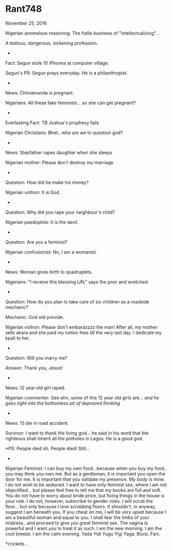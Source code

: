 # Rant748


November 25, 2016

Nigerian anomalous reasoning. The futile business of "intellectualizing"...

A tedious, dangerous, sickening profession. 

*
Fact: Segun stole 10 iPhones at computer village.

Segun's PR: Segun prays everyday. He is a philanthropist.

*
News: Chimamanda is pregnant.

Nigerians: All these fake feminists... so she can get pregnant?

*
Everlasting Fact: TB Joshua's prophesy fails

Nigerian Christians: Bhet...who are we to question god?

*
News: Stepfather rapes daughter when she sleeps 

Nigerian mother: Please don't destroy my marriage. 

*
Question: How did he make his money?

Nigerian voltron: It is God.

*
Question: Why did you rape your neighbour's child? 

Nigerian paedophile: It is the devil.

*
Question: Are you a feminist?

Nigerian confusionist: No, I am a womanist. 

*
News: Woman gives birth to quadruplets. 

Nigerians: "I receive this blessing IJN," says the poor and wretched. 

*
Question: How do you plan to take care of six children as a roadside mechanic?

Mechanic: God will provide.

Nigerian voltron: Please don't embarazzzz the man! After all, my mother sells akara and she paid my tuition fees till the very last day. I dedicate my kpali to her. 

*
Question: Will you marry me?

Answer: Thank you, Jesus! 

*
News: 12 year old girl raped.

Nigerian commenter: See ehn, some of this 12 year old girls are... *and he goes right into the bottomless pit of depraved thinking*

*
News: 13 die in road accident. 

Survivor: I want to thank the living god... he said in his word that the righteous shall inherit all the potholes in Lagos. He is a good god. 

*PS: People died oh. People died! Still...

*

Nigerian Feminist: I can buy my own food...because when you buy my food, you may think you own me. But as a gentleman, it is important you open the door for me. It is important that you validate my presence. My body is mine. I do not wish to be seduced. I want to have only feminist sex, where I am not objectified... but please feel free to tell me that my boobs are full and soft. You do not have to worry about bride price, but fixing things in the house is your role. I do not, however, subscribe to gender roles. I will scrub the floor... but only because I love scrubbing floors. It shouldn't, in anyway, suggest I am beneath you. If you cheat on me, I will be very upset because I am a beautiful woman and equal to you. I shall tear the limbs of your mistress...and proceed to give you great feminist sex. The vagina is powerful and I want you to treat it as such. I am the new morning. I am the cool breeze. I am the calm evening. Yada Yidi Yugu Yigi Yaga. Blurp. Fart. 

 *crickets...